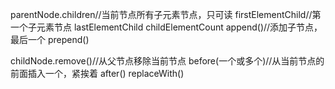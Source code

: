 parentNode.children//当前节点所有子元素节点，只可读
firstElementChild//第一个子元素节点
lastElementChild
childElementCount
append()//添加子节点，最后一个
prepend()


childNode.remove()//从父节点移除当前节点
before(一个或多个)//从当前节点的前面插入一个，紧挨着
after()
replaceWith()